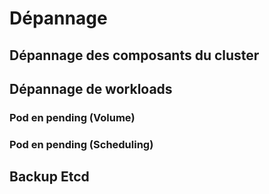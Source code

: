# Dépannage

## Dépannage des composants du cluster

## Dépannage de workloads

### Pod en pending (Volume)

### Pod en pending (Scheduling)

## Backup Etcd

